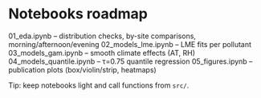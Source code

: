 # Notebooks roadmap

01_eda.ipynb           – distribution checks, by-site comparisons, morning/afternoon/evening
02_models_lme.ipynb    – LME fits per pollutant
03_models_gam.ipynb    – smooth climate effects (AT, RH)
04_models_quantile.ipynb – τ=0.75 quantile regression
05_figures.ipynb       – publication plots (box/violin/strip, heatmaps)

Tip: keep notebooks light and call functions from `src/`.
